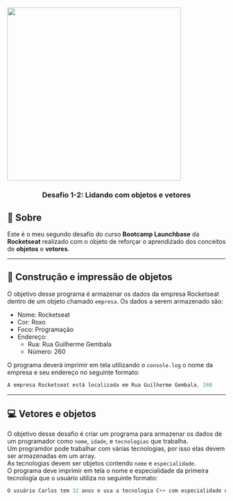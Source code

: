 <h1>
    <img src="https://ik.imagekit.io/nfua0vgzjv/launchbase_DATGKYlxH.png" width="400px">
</h1>

<h3 align="center"><b>Desafio 1-2: Lidando com objetos e vetores</b></h3>

## 📖 **Sobre**

Este é o meu segundo desafio do curso **Bootcamp Launchbase** da **Rocketseat** realizado com o objeto de reforçar o aprendizado dos conceitos de **objetos** e **vetores**.

---

## 🚀 Construção e impressão de objetos

O objetivo desse programa é armazenar os dados da empresa Rocketseat dentro de um objeto chamado `empresa`. Os dados a serem armazenado são:
- Nome: Rocketseat
- Cor: Roxo
- Foco: Programação
- Endereço: 
    - Rua: Rua Guilherme Gembala
    - Número: 260

O programa deverá imprimir em tela utilizando o `console.log` o nome da empresa e seu endereço no seguinte formato:
``` js
A empresa Rocketseat está localizada em Rua Guilherme Gembala, 260
```

---

## 💻 Vetores e objetos

O objetivo desse desafio é criar um programa para armazenar os dados de um programador como `nome`, `idade`, e `tecnologias` que trabalha.<br/>
Um programdor pode trabalhar com várias tecnologias, por isso elas devem ser armazenadas em um array.<br/>
As tecnologias devem ser objetos contendo `nome` e `especialidade`.<br/>
O programa deve imprimir em tela o nome e especialidade da primeira tecnologia que o usuário utiliza no seguinte formato:
```js
O usuário Carlos tem 32 anos e usa a tecnologia C++ com especialidade em Desktop
```
